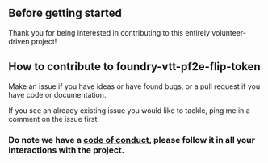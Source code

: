## Before getting started

Thank you for being interested in contributing to this entirely volunteer-driven project!

## How to contribute to foundry-vtt-pf2e-flip-token

Make an issue if you have ideas or have found bugs, or a pull request if you have code or documentation.

If you see an already existing issue you would like to tackle, ping me in a comment on the issue first.

### Do note we have a [code of conduct](CODE_OF_CONDUCT.md), please follow it in all your interactions with the project.

